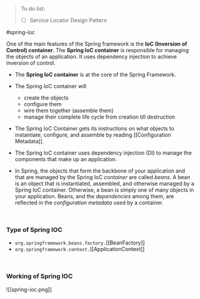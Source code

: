 > To do list:
> -	[ ] Service Locator Design Pattern

#spring-ioc 

One of the main features of the Spring framework is the **IoC (Inversion of Control) container**. The **Spring IoC container** is responsible for managing the objects of an application. It uses dependency injection to achieve inversion of control.

-	The **Spring IoC container** is at the core of the Spring Framework.

-	The Spring IoC container will
	-	create the objects
	-	configure them
	-	wire them together (assemble them)
	-	manage their complete life cycle from creation till destruction

-	The Spring IoC Container gets its instructions on what objects to instantiate, configure, and assemble by reading [[Configuration Metadata]].

-	The Spring IoC container uses dependency injection (DI) to manage the components that make up an application.

-	In Spring, the objects that form the backbone of your application and that are managed by the Spring IoC _container_ are called _beans_. A bean is an object that is instantiated, assembled, and otherwise managed by a Spring IoC container. Otherwise, a bean is simply one of many objects in your application. Beans, and the _dependencies_ among them, are reflected in the _configuration metadata_ used by a container.

<br>

### Type of Spring IOC
-	`org.springframework.beans.factory.`[[BeanFactory]]
-	`org.springframework.context.`[[ApplicationContext]]

<br>

### Working of Spring IOC
![[spring-ioc.png]]

<br>